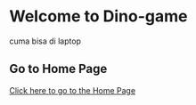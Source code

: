 # Welcome to Dino-game

cuma bisa di laptop 
## Go to Home Page

[Click here to go to the Home Page](Index.html)

